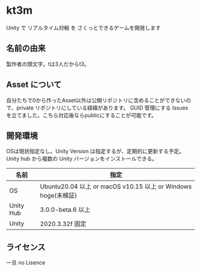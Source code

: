 # kt3m
Unity で リアルタイム対戦 を さくっとできるゲームを開発します

## 名前の由来

製作者の頭文字。tは3人だからt3。

## Asset について

自分たちで0から作ったAsset以外は公開リポジトリに含めることができないので、private リポジトリにしている経緯があります。
GUID 管理にする Issues を立てました。こちら対応後ならpublicにすることが可能です。

## 開発環境

OSは現状指定なし。Unity Version は指定するが、定期的に更新する予定。 Unity hub から複数の Unity バージョンをインストールできる。

| 名前 | 指定 |
| -- | --- |
| OS | Ubuntu20.04 以上 or macOS v10.15 以上 or Windows hoge(未検証) |
| Unity Hub | 3.0.0-beta.6 以上 |
| Unity | 2020.3.32f 固定 |


## ライセンス

一旦 no Lisence
